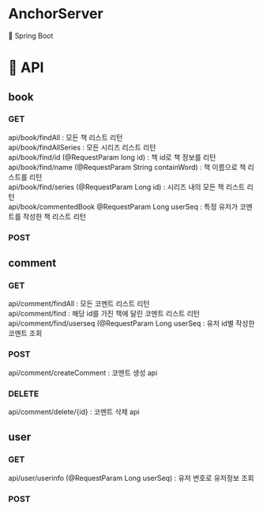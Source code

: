 # AnchorServer

:leaves: Spring Boot

# :pushpin: API

## book

### GET
api/book/findAll : 모든 책 리스트 리턴  
api/book/findAllSeries : 모든 시리즈 리스트 리턴  
api/book/find/id (@RequestParam long id) : 책 id로 책 정보를 리턴  
api/book/find/name (@RequestParam String containWord) : 책 이름으로 책 리스트를 리턴  
api/book/find/series (@RequestParam Long id) : 시리즈 내의 모든 책 리스트 리턴  
api/book/commentedBook @RequestParam Long userSeq : 특정 유저가 코멘트를 작성한 책 리스트 리턴  

### POST

## comment

### GET
api/comment/findAll : 모든 코멘트 리스트 리턴  
api/comment/find : 해당 id를 가진 책에 달린 코멘트 리스트 리턴
api/comment/find/userseq (@RequestParam Long userSeq : 유저 id별 작성한 코멘트 조회


### POST
api/comment/createComment : 코멘트 생성 api  

### DELETE
api/comment/delete/{id} : 코멘트 삭제 api

## user

### GET
api/user/userinfo (@RequestParam Long userSeq) : 유저 번호로 유저정보 조회  

### POST
